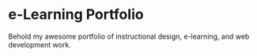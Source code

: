 # e-Learning Portfolio

Behold my awesome portfolio of instructional design, e-learning, and web development work.
